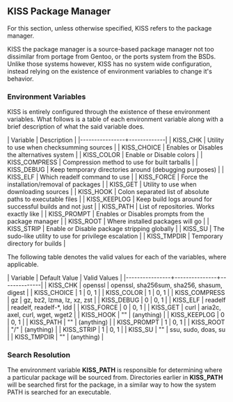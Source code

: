 ## KISS Package Manager

For this section, unless otherwise specified, KISS refers to the
package manager.

KISS the package manager is a source-based package manager
not too dissimilar from portage from Gentoo, or the ports
system from the BSDs. Unlike those systems however,
KISS has no system wide configuration, instead relying
on the existence of environment variables to change it's behavior.

### Environment Variables

KISS is entirely configured through the existence of these environment
variables. What follows is a table of each environment variable along
with a brief description of what the said variable does.

| Variable       | Description |
|----------------+-------------|
| KISS\_CHK      | Utility to use when checksumming sources |
| KISS\_CHOICE   | Enables or Disables the alternatives system |
| KISS\_COLOR    | Enable or Disable colors |
| KISS\_COMPRESS | Compression method to use for built tarballs |
| KISS\_DEBUG    | Keep temporary directories around (debugging purposes) |
| KISS\_ELF      | Which readelf command to use |
| KISS\_FORCE    | Force the installation/removal of packages |
| KISS\_GET      | Utility to use when downloading sources |
| KISS\_HOOK     | Colon separated list of absolute paths to executable files |
| KISS\_KEEPLOG  | Keep build logs around for successful builds and not just |
| KISS\_PATH     | List of repositories. Works exactly like |
| KISS\_PROMPT   | Enables or Disables prompts from the package manager |
| KISS\_ROOT     | Where installed packages will go |
| KISS\_STRIP    | Enable or Disable package stripping globally |
| KISS\_SU       | The sudo-like utility to use for privilege escalation |
| KISS\_TMPDIR   | Temporary directory for builds |

The following table denotes the valid values for each of the
variables, where applicable.

| Variable       | Default Value | Valid Values |
|----------------+---------------+--------------|
| KISS\_CHK      | openssl       | openssl, sha256sum, sha256, shasum, digest |
| KISS\_CHOICE   | 1             | 0, 1                                       |
| KISS\_COLOR    | 1             | 0, 1                                       |
| KISS\_COMPRESS | gz            | gz, bz2, lzma, lz, xz, zst                 |
| KISS\_DEBUG    | 0             | 0, 1                                       |
| KISS\_ELF      | readelf       | readelf, readelf-*, ldd                    |
| KISS\_FORCE    | 0             | 0, 1                                       |
| KISS\_GET      | curl          | aria2c, axel, curl, wget, wget2            |
| KISS\_HOOK     | ""            | (anything)                                 |
| KISS\_KEEPLOG  | 0             | 0, 1                                       |
| KISS\_PATH     | ""            | (anything)                                 |
| KISS\_PROMPT   | 1             | 0, 1                                       |
| KISS\_ROOT     | "/"           | (anything)                                 |
| KISS\_STRIP    | 1             | 0, 1                                       |
| KISS\_SU       | ""            | ssu, sudo, doas, su                        |
| KISS\_TMPDIR   | ""            | (anything)                                 |

### Search Resolution

The environment variable **KISS_PATH** is responsible for determining
where a particular package will be sourced from. Directories earlier
in **KISS_PATH** will be searched first for the package, in a similar
way to how the system PATH is searched for an executable.
